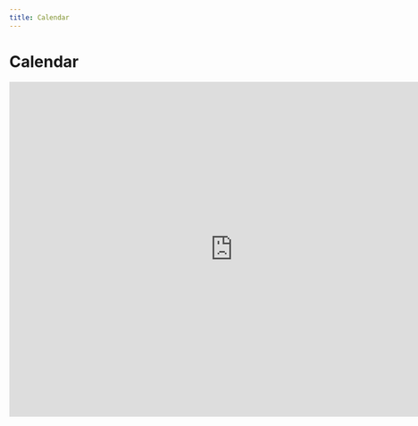 ```yaml
---
title: Calendar
---
```


<div className="container">
    <h1>Calendar</h1>
    <iframe
        src="https://calendar.google.com/calendar/embed?&wkst=1&src=aadit.k12%40gmail.com&ctz=Asia%2FSingapore"
        width="800"
        height="600"
        frameborder="0"
        scrolling="no"
    ></iframe>
</div>

<link href="https://assets.calendly.com/assets/external/widget.css" rel="stylesheet" />
<script src="https://assets.calendly.com/assets/external/widget.js" type="text/javascript" async></script>
<script type="text/javascript">{
    window.onload = function() { Calendly.initBadgeWidget({ url: 'https://calendly.com/aadit-kamat', text: 'Schedule time with me', color: '#0069ff', textColor: '#ffffff', branding: true }) }
}
</script>